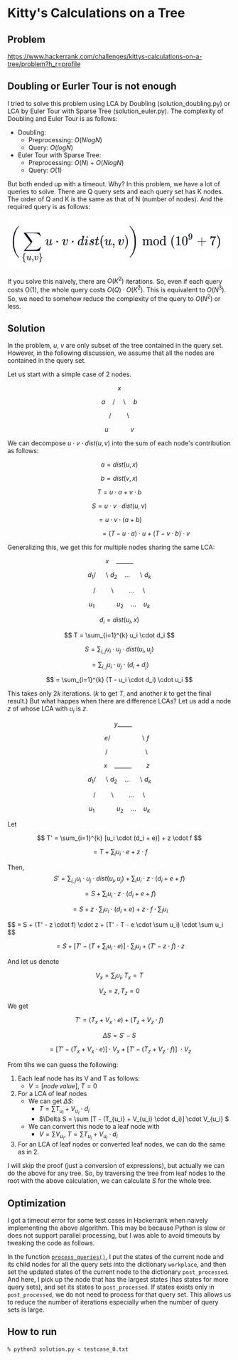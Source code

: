 # Kitty's Calculations on a Tree

## Problem
https://www.hackerrank.com/challenges/kittys-calculations-on-a-tree/problem?h_r=profile

## Doubling or Eurler Tour is not enough
I tried to solve this problem using LCA by Doubling (solution_doubling.py) or LCA by Euler Tour with Sparse Tree (solution_euler.py). The complexity of Doubling and Euler Tour is as follows:
- Doubling:
    - Preprocessing: $O(NlogN)$
    - Query: $O(logN)$
- Euler Tour with Sparse Tree:
    - Preprocessing: $O(N)$ + $O(NlogN)$
    - Query: $O(1)$

But both ended up with a timeout. Why? In this problem, we have a lot of queries to solve. There are Q query sets and each query set has K nodes. The order of Q and K is the same as that of N (number of nodes). And the required query is as follows:

![Qiita](query.webp)

If you solve this naively, there are $O(K^2)$ iterations. So, even if each query costs O(1), the whole query costs $O(Q) \cdot O(K^2)$. This is equivalent to $O(N^3)$. So, we need to somehow reduce the complexity of the query to $O(N^2)$ or less. 

## Solution
In the problem, $u$, $v$ are only subset of the tree contained in the query set. However, in the following discussion, we assume that all the nodes are contained in the query set.

Let us start with a simple case of 2 nodes.

$$    x  $$

$$ a \quad /  \quad \backslash \quad b $$

$$ / \quad \quad \backslash $$

$$ u \quad \quad \quad v $$

We can decompose $u \cdot v \cdot dist(u, v)$ into the sum of each node's contribution as follows:

$$ a = dist(u, x) $$

$$ b = dist(v, x) $$

$$ T = u \cdot a + v \cdot b $$

$$ S = u \cdot v \cdot dist(u, v) $$

$$ = u \cdot v \cdot (a + b) $$

$$ \quad \quad \quad \quad \quad \quad \quad = (T - u \cdot a) \cdot u + (T - v \cdot b) \cdot v $$


Generalizing this, we get this for multiple nodes sharing the same LCA:

$$ x \quad \_\_\_\_\_\_ $$

$$ d_1 / \quad \backslash d_2 \quad ... \quad \backslash d_k $$

$$ \quad / \quad \quad \backslash \quad \quad ... \quad \backslash \quad $$

$$ u_1 \quad \quad \quad u_2 \quad ... \quad u_k $$

$$ d_i = dist(u_i, x) $$

$$ T = \sum_{i=1}^{k} u_i \cdot d_i $$

$$ S = \sum_{i, j} u_i \cdot u_j \cdot dist(u_i, u_j) $$

$$ = \sum_{i, j} u_i \cdot u_j \cdot (d_i + d_j) $$

$$ = \sum_{i=1}^{k} (T - u_i \cdot d_i) \cdot u_i $$

This takes only $2k$ iterations. ($k$ to get $T$, and another $k$ to get the final result.) But what happes when there are difference LCAs? Let us add a node $z$ of whose LCA with $u_i$ is $z$.

$$ \quad y \_\_\_\_\_ $$

$$ \quad \quad e / \quad \quad \quad \quad \backslash f $$

$$ \quad \quad / \quad \quad \quad \quad \quad \backslash $$

$$ \quad \quad x \quad \_\_\_\_\_\_ \quad \quad z $$

$$ d_1 / \quad \backslash d_2 \quad ... \quad \backslash d_k $$

$$ \quad / \quad \quad \backslash \quad \quad ... \quad \backslash \quad $$

$$ u_1 \quad \quad \quad u_2 \quad ... \quad u_k $$

Let

$$ T' = \sum_{i=1}^{k} [u_i \cdot (d_i + e)] + z \cdot f $$

$$ = T + \sum_i u_i \cdot e + z \cdot f $$

Then,
$$ S' = \sum_{i, j} u_i \cdot u_j \cdot dist(u_i, u_j) + \sum_i u_i \cdot z \cdot (d_i + e + f) $$

$$ = S + \sum_i u_i \cdot z \cdot (d_i + e + f) $$

$$ = S + z \cdot \sum_i u_i \cdot (d_i + e) + z \cdot f \cdot \sum_i u_i $$

$$ = S + (T' - z \cdot f) \cdot z + (T' - T - e \cdot \sum u_i) \cdot \sum u_i \$$

$$ = S + [T' - (T + \sum_i u_i \cdot e)] \cdot \sum_i u_i + (T' - z \cdot f) \cdot z $$

And let us denote

$$ V_x = \sum_i u_i, T_x = T $$

$$ V_z = z, T_z = 0 $$

We get

$$ T' = (T_x + V_x \cdot e) + (T_z + V_z \cdot f) $$

$$ \Delta S = S' - S $$

$$ = [T' - (T_x + V_x \cdot e)] \cdot V_x + [T' - (T_z + V_z \cdot f)]\ \cdot V_z $$

From tihs we can guess the following:
1. Each leaf node has its V and T as follows:
    - $V = [node \, value], \; T = 0$
2. For a LCA of leaf nodes
    - We can get $\Delta S$:
        - $T = \sum T_{u_i} + V_{u_i} \cdot d_i$
        - $\Delta S = \sum [T - (T_{u_i} + V_{u_i} \cdot d_i)] \cdot V_{u_i} $
    - We can convert this node to a leaf node with
        - $V = \sum V_{u_i}, \; T = \sum T_{u_i} + V_{u_i} \cdot d_i$
3. For an LCA of leaf nodes or converted leaf nodes, we can do the same as in 2.

I will skip the proof (just a conversion of expressions), but actually we can do the above for any tree. So, by traversing the tree from leaf nodes to the root with the above calculation, we can calculate $S$ for the whole tree.

## Optimization
I got a timeout error for some test cases in Hackerrank when naively implementing the above algorithm. This may be because Python is slow or does not support parallel processing, but I was able to avoid timeouts by tweaking the code as follows.

In the function [`process_queries()`](https://github.com/tada3/hackerrank/blob/main/Kitty_Calc_Tree/python/solution.py#L57), I put the states of the current node and its child nodes for all the query sets into the dictionary `workplace`, and then set the updated states of the current node to the dictionary `post_processed`. And here, I pick up the node that has the largest states (has states for more query sets), and set its states to `post_processed`. If states exists only in `post_processed`, we do not need to process for that query set. This allows us to reduce the number of iterations especially when the number of query sets is large.

## How to run
```
% python3 solution.py < testcase_0.txt
```

